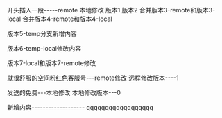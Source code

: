 开头插入一段-----remote
本地修改
版本1
版本2
合并版本3-remote和版本3-local
合并版本4-remote和版本4-local

版本5-temp分支新增内容

版本6-temp-local修改内容


版本7-local和版本7-remote修改

就很舒服的空间粉红色客服号---remote修改
远程修改版本----1

发送的免费---本地修改
本地修改版本---0

新增内容-------------------
qqqqqqqqqqqqqqqqqq